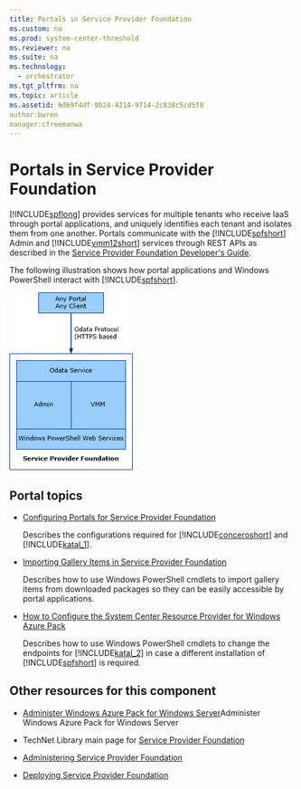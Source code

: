 ```yaml
---
title: Portals in Service Provider Foundation
ms.custom: na
ms.prod: system-center-threshold
ms.reviewer: na
ms.suite: na
ms.technology: 
  - orchestrator
ms.tgt_pltfrm: na
ms.topic: article
ms.assetid: 6d69f4df-9b24-4214-9714-2c838c5cd5f8
author:bwren
manager:cfreemanwa
---
```

# Portals in Service Provider Foundation
[!INCLUDE[spflong](../../spf/Deploy/includes/spflong_md.md)] provides services for multiple tenants who receive IaaS through portal applications, and uniquely identifies each tenant and isolates them from one another. Portals communicate with the [!INCLUDE[spfshort](../../spf/Deploy/includes/spfshort_md.md)] Admin and [!INCLUDE[vmm12short](../../spf/Deploy/includes/vmm12short_md.md)] services through REST APIs as described in the [Service Provider Foundation Developer's Guide](http://go.microsoft.com/fwlink/p/?LinkID=263700).  
  
The following illustration shows how portal applications and Windows PowerShell interact with [!INCLUDE[spfshort](../../spf/Deploy/includes/spfshort_md.md)].  
  
![Shows portals to Service Provider Foundation](../../spf/Deploy/media/Orch2012SP1_SPF_Portals.gif "Orch2012SP1_SPF_Portals")  
  
## Portal topics  
  
-   [Configuring Portals for Service Provider Foundation](../../spf/Deploy/Configuring-Portals-for-Service-Provider-Foundation.md)  
  
    Describes the configurations required for [!INCLUDE[conceroshort](../../om/manage/includes/conceroshort_md.md)] and [!INCLUDE[katal_1](../../orch/getstarted/includes/katal_1_md.md)].  
  
-   [Importing Gallery Items in Service Provider Foundation](../../spf/Deploy/Importing-Gallery-Items-in-Service-Provider-Foundation.md)  
  
    Describes how to use Windows PowerShell cmdlets to import gallery items from downloaded packages so they can be easily accessible by portal applications.  
  
-   [How to Configure the System Center Resource Provider for Windows Azure Pack](../../spf/Deploy/How-to-Configure-the-System-Center-Resource-Provider-for-Windows-Azure-Pack.md)  
  
    Describes how to use Windows PowerShell cmdlets to change the endpoints for [!INCLUDE[katal_2](../../spf/Deploy/includes/katal_2_md.md)] in case a different installation of [!INCLUDE[spfshort](../../spf/Deploy/includes/spfshort_md.md)] is required.  
  
## Other resources for this component  
  
-   [Administer Windows Azure Pack for Windows Server](assetId:///7fd779ae-979f-46c0-bfe7-d375f172c065)Administer Windows Azure Pack for Windows Server  
  
-   TechNet Library main page for [Service Provider Foundation](../../spf/Deploy/Service-Provider-Foundation.md)  
  
-   [Administering Service Provider Foundation](../../spf/Deploy/Administering-Service-Provider-Foundation.md)  
  
-   [Deploying Service Provider Foundation](../../spf/Deploy/Deploying-Service-Provider-Foundation.md)  
  
